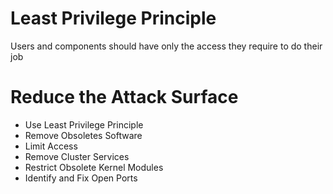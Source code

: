 # Least Privilege Principle

Users and components should have only the access they require to do their job

# Reduce the Attack Surface

- Use Least Privilege Principle
- Remove Obsoletes Software
- Limit Access
- Remove Cluster Services
- Restrict Obsolete Kernel Modules
- Identify and Fix Open Ports
